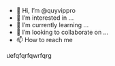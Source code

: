 - 👋 Hi, I’m @quyvippro
- 👀 I’m interested in ...
- 🌱 I’m currently learning ...
- 💞️ I’m looking to collaborate on ...
- 📫 How to reach me

<!---
quyvippro/quyvippro is a ✨ special ✨ repository because its `README.md` (this file) appears on your GitHub profile.
You can click the Preview link to take a look at your changes.
--->
ưefqfqrfqwrfqrg
